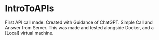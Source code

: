 # IntroToAPIs
First API call made. Created with Guidance of ChatGPT. Simple Call and Answer from Server. This was made and tested alongside Docker, and a [Local] virtual machine.
